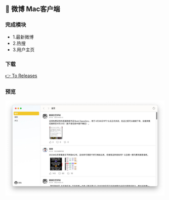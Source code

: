## 👾 微博 Mac客户端

### 完成模块
* 1.最新微博
* 2.热搜
* 3.用户主页

### 下载
[👉 To Releases](https://github.com/zhazhahan/weibo/releases/tag/V-1.0.1)

### 预览
![Image text](https://github.com/zhazhahan/weibo/raw/main/Weibo/v1.jpg)

